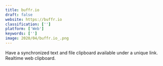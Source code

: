 ```yaml
---
title: buffr.io
draft: false 
website: https://buffr.io
classification: ['']
platform: ['Web']
keywords: ['']
image: 2020/04/buffr.io_.png
---
```

Have a synchronized text and file clipboard available under a unique link. Realtime web clipboard.